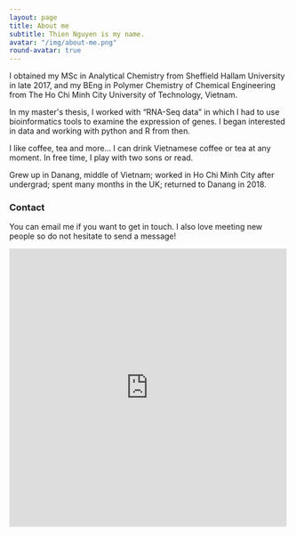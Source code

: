 ```yaml
---
layout: page
title: About me
subtitle: Thien Nguyen is my name.
avatar: "/img/about-me.png"
round-avatar: true
---
```

I obtained my MSc in Analytical Chemistry from Sheffield Hallam University in late 2017, and my BEng in Polymer Chemistry of Chemical Engineering from The Ho Chi Minh City University of Technology, Vietnam. 

In my master's thesis, I worked with “RNA-Seq data” in which I had to use bioinformatics tools to examine the expression of genes. I began interested in data and working with python and R from then.

I like coffee, tea and more... I can drink Vietnamese coffee or tea at any moment. In free time, I play with two sons or read. 

Grew up in Danang, middle of Vietnam; worked in Ho Chi Minh City after undergrad; spent many months in the UK; returned to Danang in 2018.


### Contact

You can email me if you want to get in touch. I also love meeting new people so do not hesitate to send a message!  

<iframe frameborder="0" style="height:500px;width:99%;border:none;" src='https://forms.zohopublic.com/thiennguyen/form/demo/formperma/IotjT3dc40A8qrplRXw9tt7Jm4UAbvpXv2NoZFWnyvg'></iframe>
